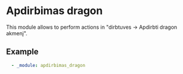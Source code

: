 # Apdirbimas dragon

This module allows to perform actions in "dirbtuves -> Apdirbti dragon akmenį".

## Example

```yaml
  - _module: apdirbimas_dragon
```
